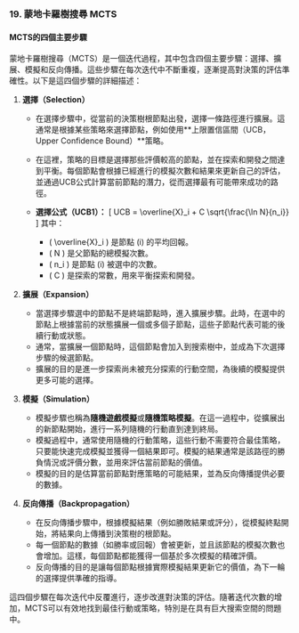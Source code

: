 ### 19. **蒙地卡羅樹搜尋 MCTS**

#### MCTS的四個主要步驟

蒙地卡羅樹搜尋（MCTS）是一個迭代過程，其中包含四個主要步驟：選擇、擴展、模擬和反向傳播。這些步驟在每次迭代中不斷重複，逐漸提高對決策的評估準確性。以下是這四個步驟的詳細描述：

1. **選擇（Selection）**
   - 在選擇步驟中，從當前的決策樹根節點出發，選擇一條路徑進行擴展。這通常是根據某些策略來選擇節點，例如使用**上限置信區間（UCB，Upper Confidence Bound）**策略。
   - 在這裡，策略的目標是選擇那些評價較高的節點，並在探索和開發之間達到平衡。每個節點會根據已經進行的模擬次數和結果來更新自己的評估，並通過UCB公式計算當前節點的潛力，從而選擇最有可能帶來成功的路徑。

   - **選擇公式（UCB1）：**
     \[
     UCB = \overline{X}_i + C \sqrt{\frac{\ln N}{n_i}}
     \]
     其中：
     - \( \overline{X}_i \) 是節點 \(i\) 的平均回報。
     - \( N \) 是父節點的總模擬次數。
     - \( n_i \) 是節點 \(i\) 被選中的次數。
     - \( C \) 是探索的常數，用來平衡探索和開發。

2. **擴展（Expansion）**
   - 當選擇步驟選中的節點不是終端節點時，進入擴展步驟。此時，在選中的節點上根據當前的狀態擴展一個或多個子節點，這些子節點代表可能的後續行動或狀態。
   - 通常，當擴展一個節點時，這個節點會加入到搜索樹中，並成為下次選擇步驟的候選節點。
   - 擴展的目的是進一步探索尚未被充分探索的行動空間，為後續的模擬提供更多可能的選擇。

3. **模擬（Simulation）**
   - 模擬步驟也稱為**隨機遊戲模擬**或**隨機策略模擬**。在這一過程中，從擴展出的新節點開始，進行一系列隨機的行動直到達到終局。
   - 模擬過程中，通常使用隨機的行動策略，這些行動不需要符合最佳策略，只要能快速完成模擬並獲得一個結果即可。模擬的結果通常是該路徑的勝負情況或評價分數，並用來評估當前節點的價值。
   - 模擬的目的是估算當前節點對應策略的可能結果，並為反向傳播提供必要的數據。

4. **反向傳播（Backpropagation）**
   - 在反向傳播步驟中，根據模擬結果（例如勝敗結果或評分），從模擬終點開始，將結果向上傳播到決策樹的根節點。
   - 每一個節點的數據（如勝率或回報）會被更新，並且該節點的模擬次數也會增加。這樣，每個節點都能獲得一個基於多次模擬的精確評價。
   - 反向傳播的目的是讓每個節點根據實際模擬結果更新它的價值，為下一輪的選擇提供準確的指導。

這四個步驟在每次迭代中反覆進行，逐步改進對決策的評估。隨著迭代次數的增加，MCTS可以有效地找到最佳行動或策略，特別是在具有巨大搜索空間的問題中。